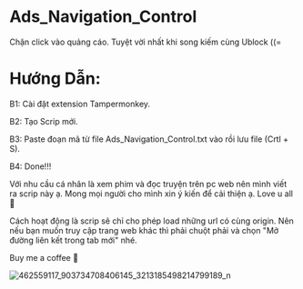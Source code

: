 # Ads_Navigation_Control 
Chặn click vào quảng cáo. Tuyệt vời nhất khi song kiếm cùng Ublock ((=

# Hướng Dẫn:
B1: Cài đặt extension Tampermonkey.

B2: Tạo Scrip mới.

B3: Paste đoạn mã từ file Ads_Navigation_Control.txt vào rồi lưu file (Crtl + S).

B4: Done!!!

Với nhu cầu cá nhân là xem phim và đọc truyện trên pc web nên mình viết ra scrip này ạ. Mong mọi người cho mình xin ý kiến để cải thiện ạ.
Love u all💋

Cách hoạt động là scrip sẽ chỉ cho phép load những url có cùng origin. Nên nếu bạn muốn truy cập trang web khác thì phải chuột phải và chọn "Mở đường liên kết trong tab mới" nhé.

Buy me a coffee 💋

![462559117_903734708406145_3213185498214799189_n](https://github.com/user-attachments/assets/5ec4b5e5-f63a-4241-9d87-194c39eeed3a)
